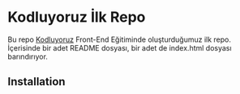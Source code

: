 # Kodluyoruz İlk Repo

Bu repo [Kodluyoruz](patika.dev) Front-End Eğitiminde oluşturduğumuz ilk repo. İçerisinde bir adet README dosyası, bir adet de index.html dosyası barındırıyor.

## Installation

